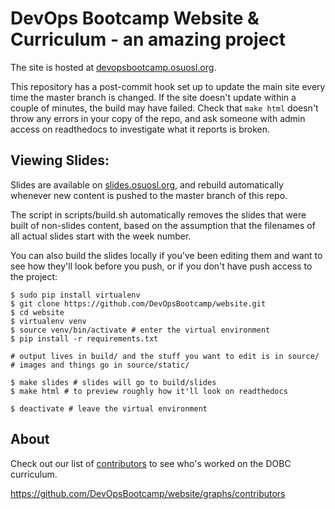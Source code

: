 # DevOps Bootcamp Website & Curriculum - an amazing project

The site is hosted at [devopsbootcamp.osuosl.org][DOBC.O.O]. 

This repository has a post-commit hook set up to update the main site every
time the master branch is changed. If the site doesn't update within a couple
of minutes, the build may have failed. Check that `make html` doesn't throw
any errors in your copy of the repo, and ask someone with admin access on
readthedocs to investigate what it reports is broken.

## Viewing Slides: 

Slides are available on [slides.osuosl.org][SLIDES.O.O/DOBC], and rebuild
automatically whenever new content is pushed to the master branch of this
repo.

The script in scripts/build.sh automatically removes the slides that were built
of non-slides content, based on the assumption that the filenames of all actual 
slides start with the week number.   

You can also build the slides locally if you've been editing them and want to
see how they'll look before you push, or if you don't have push access to the
project: 

```
$ sudo pip install virtualenv
$ git clone https://github.com/DevOpsBootcamp/website.git
$ cd website
$ virtualenv venv
$ source venv/bin/activate # enter the virtual environment
$ pip install -r requirements.txt

# output lives in build/ and the stuff you want to edit is in source/
# images and things go in source/static/

$ make slides # slides will go to build/slides
$ make html # to preview roughly how it'll look on readthedocs

$ deactivate # leave the virtual environment
```

## About

Check out our list of [contributors][CONTRIBUTORS] to see who's worked on the
DOBC curriculum.

[DOBC.O.O]: http://devopsbootcamp.osuosl.org/
[CONTRIBUTORS]: https://github.com/DevOpsBootcamp/website/graphs/contributors
[SLIDES.O.O/DOBC]: http://slides.osuosl.org/devopsbootcamp/
https://github.com/DevOpsBootcamp/website/graphs/contributors
